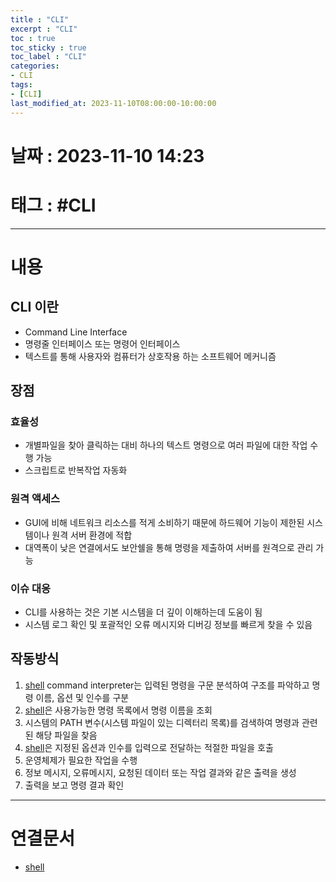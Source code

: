 ```yaml
---
title : "CLI"
excerpt : "CLI"
toc : true
toc_sticky : true
toc_label : "CLI"
categories:
- CLI
tags:
- [CLI]
last_modified_at: 2023-11-10T08:00:00-10:00:00
---
```


# 날짜 : 2023-11-10 14:23

# 태그 : #CLI 
---

# 내용

## CLI 이란
- Command Line Interface
- 명령줄 인터페이스 또는 명령어 인터페이스
- 텍스트를 통해 사용자와 컴퓨터가 상호작용 하는 소프트웨어 메커니즘

## 장점

### 효율성
- 개별파일을 찾아 클릭하는 대비 하나의 텍스트 명령으로 여러 파일에 대한 작업 수행 가능
- 스크립트로 반복작업 자동화

### 원격 액세스
- GUI에 비해 네트워크 리소스를 적게 소비하기 때문에 하드웨어 기능이 제한된 시스템이나 원격 서버 환경에 적합
- 대역폭이 낮은 연결에서도 보안쉘을 통해 명령을 제출하여 서버를 원격으로 관리 가능

### 이슈 대응
- CLI를 사용하는 것은 기본 시스템을 더 깊이 이해하는데 도움이 됨
- 시스템 로그 확인 및 포괄적인 오류 메시지와 디버깅 정보를 빠르게 찾을 수 있음

## 작동방식
1. [shell](../../DevelopCommon/DevelopCommon-shell) command interpreter는 입력된 명령을 구문 분석하여 구조를 파악하고 명령 이름, 옵션 및 인수를 구분
2. [shell](../../DevelopCommon/DevelopCommon-shell)은 사용가능한 명령 목록에서 명령 이름을 조회
3. 시스템의 PATH 변수(시스템 파일이 있는 디렉터리 목록)를 검색하여 명령과 관련된 해당 파일을 찾음
4. [shell](../../DevelopCommon/DevelopCommon-shell)은 지정된 옵션과 인수를 입력으로 전달하는 적절한 파일을 호출
5. 운영체제가 필요한 작업을 수행
6. 정보 메시지, 오류메시지, 요청된 데이터 또는 작업 결과와 같은 출력을 생성
7. 출력을 보고 명령 결과 확인

---

# 연결문서
- [shell](../../DevelopCommon/DevelopCommon-shell)